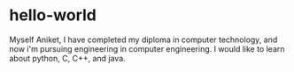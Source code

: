 # hello-world
Myself Aniket, I have completed my diploma in computer technology, and now i'm pursuing engineering in computer engineering.
I would like to learn about python, C, C++, and java.
